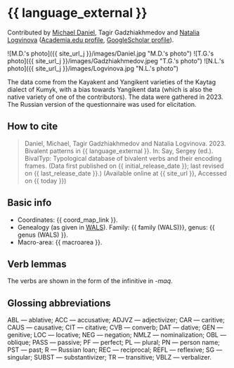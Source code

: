 # {{ language_external }}
Contributed by [Michael Daniel](https://mishadaniel.github.io/), Tagir Gadzhiakhmedov and [Natalia Logvinova](https://iling.spb.ru/persons/logvinova-natalya-nikolaevna) ([Academia.edu profile](https://independent.academia.edu/NLogvinova), [GoogleScholar profile](https://scholar.google.com/citations?user=5gh5RK8AAAAJ&hl=de)). 

![M.D.'s photo]({{ site_url_j }}/images/Daniel.jpg "M.D.'s photo")
![T.G.'s photo]({{ site_url_j }}/images/Gadzhiakhmedov.jpeg "T.G.'s photo")
![N.L.'s photo]({{ site_url_j }}/images/Logvinova.jpg "N.L.'s photo")

The data come from the Kayakent and Yangikent varieties of the Kaytag dialect of Kumyk, with a bias towards Yangikent data (which is also the native variety of one of the contributors). The data were gathered in 2023. The Russian version of the questionnaire was used for elicitation.

## How to cite
> Daniel, Michael, Tagir Gadzhiakhmedov and Natalia Logvinova. 2023. Bivalent patterns in {{ language_external }}. 
> In: Say, Sergey (ed.). BivalTyp: Typological database of bivalent verbs and their encoding frames. 
> (Data first published on {{ initial_release_date }}; last revised on {{ last_release_date }}.) 
> (Available online at {{ site_url }}, Accessed on {{ today }})

## Basic info
- Coordinates: {{ coord_map_link }}.
- Genealogy (as given in [WALS](https://wals.info/)). Family: {{ family (WALS)}}, genus: {{ genus (WALS) }}.
- Macro-area: {{ macroarea }}.

## Verb lemmas
The verbs are shown in the form of the infinitive in *-maq*.

## Glossing abbreviations
ABL — ablative; ACC — accusative; ADJVZ — adjectivizer; CAR — caritive; CAUS — causative; CIT — citative; CVB — converb; DAT — dative; GEN — genitive; LOC — locative; NEG — negation; NMLZ — nominalization; OBL — oblique; PASS — passive; PF — perfect; PL — plural; PN — person name; PST — past; R — Russian loan; REC — reciprocal; REFL — reflexive; SG — singular; SUBST — substantivizer; TR — transitive; VBLZ — verbalizer. 
